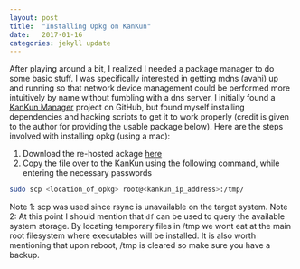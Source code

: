 ```yaml
---
layout: post
title:  "Installing Opkg on KanKun"
date:   2017-01-16
categories: jekyll update
---
```


After playing around a bit, I realized I needed a package manager to do some basic stuff. I was specifically interested in getting mdns (avahi) up and running so that network device management could be performed more intuitively by name without fumbling with a dns server. I initially found a [KanKun Manager](https://github.com/homedash/kankun-manager) project on GitHub, but found myself installing dependencies and hacking scripts to get it to work properly (credit is given to the author for providing the usable package below). Here are the steps involved with installing opkg (using a mac):

1. Download the re-hosted ackage [here](https://github.com/dougcooper/kankun/blob/master/opkg-rc3.tar.gz)
2. Copy the file over to the KanKun using the following command, while entering the necessary passwords
```bash
sudo scp <location_of_opkg> root@<kankun_ip_address>:/tmp/
```
Note 1: scp was used since rsync is unavailable on the target system.
Note 2: At this point I should mention that `df` can be used to query the available system storage. By locating temporary files in /tmp we wont eat at the main root filesystem where executables will be installed. It is also worth mentioning that upon reboot, /tmp is cleared so make sure you have a backup.
